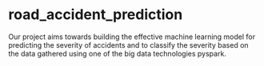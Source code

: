 # road_accident_prediction
Our project aims towards  building the effective machine learning model for predicting the severity of accidents and to classify the severity based on the data gathered using one of the big data technologies pyspark.
